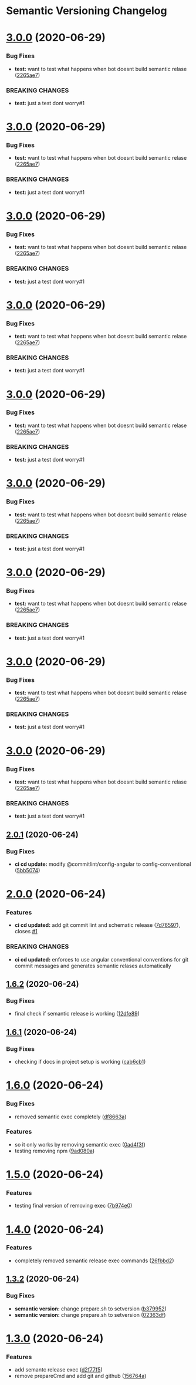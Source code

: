 # Semantic Versioning Changelog

# [3.0.0](https://github.com/kaychess/recipe-app-api/compare/v2.0.1...v3.0.0) (2020-06-29)


### Bug Fixes

* **test:** want to test what happens when bot doesnt build semantic relase ([2265ae7](https://github.com/kaychess/recipe-app-api/commit/2265ae76359a7d697b86369b53a54f868511d5cf))


### BREAKING CHANGES

* **test:** just a test dont worry#1

# [3.0.0](https://github.com/kaychess/recipe-app-api/compare/v2.0.1...v3.0.0) (2020-06-29)


### Bug Fixes

* **test:** want to test what happens when bot doesnt build semantic relase ([2265ae7](https://github.com/kaychess/recipe-app-api/commit/2265ae76359a7d697b86369b53a54f868511d5cf))


### BREAKING CHANGES

* **test:** just a test dont worry#1

# [3.0.0](https://github.com/kaychess/recipe-app-api/compare/v2.0.1...v3.0.0) (2020-06-29)


### Bug Fixes

* **test:** want to test what happens when bot doesnt build semantic relase ([2265ae7](https://github.com/kaychess/recipe-app-api/commit/2265ae76359a7d697b86369b53a54f868511d5cf))


### BREAKING CHANGES

* **test:** just a test dont worry#1

# [3.0.0](https://github.com/kaychess/recipe-app-api/compare/v2.0.1...v3.0.0) (2020-06-29)


### Bug Fixes

* **test:** want to test what happens when bot doesnt build semantic relase ([2265ae7](https://github.com/kaychess/recipe-app-api/commit/2265ae76359a7d697b86369b53a54f868511d5cf))


### BREAKING CHANGES

* **test:** just a test dont worry#1

# [3.0.0](https://github.com/kaychess/recipe-app-api/compare/v2.0.1...v3.0.0) (2020-06-29)


### Bug Fixes

* **test:** want to test what happens when bot doesnt build semantic relase ([2265ae7](https://github.com/kaychess/recipe-app-api/commit/2265ae76359a7d697b86369b53a54f868511d5cf))


### BREAKING CHANGES

* **test:** just a test dont worry#1

# [3.0.0](https://github.com/kaychess/recipe-app-api/compare/v2.0.1...v3.0.0) (2020-06-29)


### Bug Fixes

* **test:** want to test what happens when bot doesnt build semantic relase ([2265ae7](https://github.com/kaychess/recipe-app-api/commit/2265ae76359a7d697b86369b53a54f868511d5cf))


### BREAKING CHANGES

* **test:** just a test dont worry#1

# [3.0.0](https://github.com/kaychess/recipe-app-api/compare/v2.0.1...v3.0.0) (2020-06-29)


### Bug Fixes

* **test:** want to test what happens when bot doesnt build semantic relase ([2265ae7](https://github.com/kaychess/recipe-app-api/commit/2265ae76359a7d697b86369b53a54f868511d5cf))


### BREAKING CHANGES

* **test:** just a test dont worry#1

# [3.0.0](https://github.com/kaychess/recipe-app-api/compare/v2.0.1...v3.0.0) (2020-06-29)


### Bug Fixes

* **test:** want to test what happens when bot doesnt build semantic relase ([2265ae7](https://github.com/kaychess/recipe-app-api/commit/2265ae76359a7d697b86369b53a54f868511d5cf))


### BREAKING CHANGES

* **test:** just a test dont worry#1

# [3.0.0](https://github.com/kaychess/recipe-app-api/compare/v2.0.1...v3.0.0) (2020-06-29)


### Bug Fixes

* **test:** want to test what happens when bot doesnt build semantic relase ([2265ae7](https://github.com/kaychess/recipe-app-api/commit/2265ae76359a7d697b86369b53a54f868511d5cf))


### BREAKING CHANGES

* **test:** just a test dont worry#1

## [2.0.1](https://github.com/kaychess/recipe-app-api/compare/v2.0.0...v2.0.1) (2020-06-24)


### Bug Fixes

* **ci cd update:** modify @commitlint/config-angular to config-conventional ([5bb5074](https://github.com/kaychess/recipe-app-api/commit/5bb5074bcf9c2a306e38169123835f3a9f8b0672))

# [2.0.0](https://github.com/kaychess/recipe-app-api/compare/v1.6.2...v2.0.0) (2020-06-24)


### Features

* **ci cd updated:** add git commit lint and schematic release ([7d76597](https://github.com/kaychess/recipe-app-api/commit/7d765972e30b8418570a2e31c55ca954f7ce98f1)), closes [#1](https://github.com/kaychess/recipe-app-api/issues/1)


### BREAKING CHANGES

* **ci cd updated:** enforces to use angular conventional conventions for git commit messages and generates semantic relases automatically

## [1.6.2](https://github.com/kaychess/recipe-app-api/compare/v1.6.1...v1.6.2) (2020-06-24)


### Bug Fixes

* final check if semantic release is working ([12dfe89](https://github.com/kaychess/recipe-app-api/commit/12dfe89d46ed4bc3e2374ea9f7e12581d1ae7ba5))

## [1.6.1](https://github.com/kaychess/recipe-app-api/compare/v1.6.0...v1.6.1) (2020-06-24)


### Bug Fixes

* checking if docs in project setup is working ([cab6cb1](https://github.com/kaychess/recipe-app-api/commit/cab6cb1b05125ae9aab9b7570d5655224b26849e))

# [1.6.0](https://github.com/kaychess/recipe-app-api/compare/v1.5.0...v1.6.0) (2020-06-24)


### Bug Fixes

* removed semantic exec completely ([df8663a](https://github.com/kaychess/recipe-app-api/commit/df8663a5e71d21c0e6ba397c95db1e9ab0f261f8))


### Features

* so it only works by removing semantic exec ([0ad4f3f](https://github.com/kaychess/recipe-app-api/commit/0ad4f3f946435a1cad454c4cb87755c1bc3ef982))
* testing removing npm ([9ad080a](https://github.com/kaychess/recipe-app-api/commit/9ad080a45c01464be78514ab7d806904581d9bdf))

# [1.5.0](https://github.com/kaychess/recipe-app-api/compare/v1.4.0...v1.5.0) (2020-06-24)


### Features

* testing final version of removing exec ([7b974e0](https://github.com/kaychess/recipe-app-api/commit/7b974e0914994cd4e7cbf89be87403a74690b5c9))

# [1.4.0](https://github.com/kaychess/recipe-app-api/compare/v1.3.2...v1.4.0) (2020-06-24)


### Features

* completely removed semantic release exec commands ([26fbbd2](https://github.com/kaychess/recipe-app-api/commit/26fbbd2366c105eba11b4af11a3d459654d8745a))

## [1.3.2](https://github.com/kaychess/recipe-app-api/compare/v1.3.1...v1.3.2) (2020-06-24)


### Bug Fixes

* **semantic version:** change prepare.sh to setversion ([b379952](https://github.com/kaychess/recipe-app-api/commit/b379952d826fb987370d5f3c36da4c0b064f63a0))
* **semantic version:** change prepare.sh to setversion ([02363df](https://github.com/kaychess/recipe-app-api/commit/02363dff903a9b1e70be10b4f7062f24c73bad8d))

# [1.3.0](https://github.com/kaychess/recipe-app-api/compare/v1.2.1...v1.3.0) (2020-06-24)


### Features

* add semantc release exec ([d2f77f5](https://github.com/kaychess/recipe-app-api/commit/d2f77f53cb0d1b66dd76ec94ae60b949c2b90a85))
* remove prepareCmd and add git and github ([156764a](https://github.com/kaychess/recipe-app-api/commit/156764a8d9ed0999b9ef8d43e567637de365e658))
